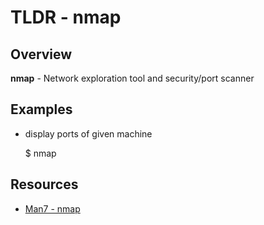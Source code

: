 TLDR - nmap
==========

Overview
--------

**nmap** - Network exploration tool and security/port scanner

Examples
--------

- display ports of given machine

	$ nmap <ipaddress>

Resources
---------

- [Man7 - nmap](http://man7.org/linux/man-pages/man1/nmap.1.html)